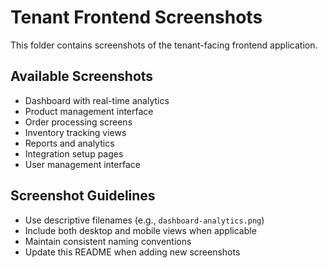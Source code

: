 # Tenant Frontend Screenshots

This folder contains screenshots of the tenant-facing frontend application.

## Available Screenshots

- Dashboard with real-time analytics
- Product management interface
- Order processing screens
- Inventory tracking views
- Reports and analytics
- Integration setup pages
- User management interface

## Screenshot Guidelines

- Use descriptive filenames (e.g., `dashboard-analytics.png`)
- Include both desktop and mobile views when applicable
- Maintain consistent naming conventions
- Update this README when adding new screenshots
